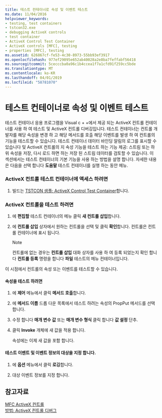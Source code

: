 ```yaml
---
title: 테스트 컨테이너로 속성 및 이벤트 테스트
ms.date: 11/04/2016
helpviewer_keywords:
- testing, test containers
- tstcon32.exe
- debugging ActiveX controls
- test container
- ActiveX Control Test Container
- ActiveX controls [MFC], testing
- properties [MFC], testing
ms.assetid: 626867cf-fe53-4c30-8973-55bb93ef3917
ms.openlocfilehash: 977ef29095e652ab40028a2e8ba7feffabf56418
ms.sourcegitcommit: 5cecccba0a96c1b4ccea1f7a1cfd91f259cc5bde
ms.translationtype: MT
ms.contentlocale: ko-KR
ms.lasthandoff: 04/01/2019
ms.locfileid: "58781070"
---
```

# <a name="testing-properties-and-events-with-test-container"></a>테스트 컨테이너로 속성 및 이벤트 테스트

테스트 컨테이너 응용 프로그램을 Visual c + +에서 제공 되는 ActiveX 컨트롤 컨테이너를 사용 하 여 테스트 및 ActiveX 컨트롤 디버깅입니다. 테스트 컨테이너는 컨트롤 개발자를 해당 속성을 변경 하 고 해당 메서드를 호출 해당 이벤트를 발생 하 여 컨트롤의 기능을 테스트할 수 있습니다. 테스트 컨테이너 데이터 바인딩 알림의 로그를 표시할 수 있습니다 및 ActiveX 컨트롤의 지 속성 기능을 테스트 하는 기능 제공: 스트림 또는 하위 속성을 저장, 다시 로드 하면 하는 저장 된 스트림 데이터를 검토할 수 있습니다. 이 섹션에서는 테스트 컨테이너의 기본 기능을 사용 하는 방법을 설명 합니다. 자세한 내용은 다음을 선택 합니다 **도움말** 테스트 컨테이너를 실행 하는 동안 메뉴.

### <a name="to-access-the-activex-control-test-container"></a>ActiveX 컨트롤 테스트 컨테이너에 액세스 하려면

1. 빌드는 [TSTCON 샘플: ActiveX Control Test Container](../overview/visual-cpp-samples.md)합니다.

### <a name="to-test-your-activex-control"></a>ActiveX 컨트롤을 테스트 하려면

1. 에 **편집할** 테스트 컨테이너의 메뉴 클릭 **새 컨트롤 삽입**합니다.

1. 에 **컨트롤 삽입** 상자에서 원하는 컨트롤을 선택 및 클릭 **확인**합니다. 컨트롤은 컨트롤 컨테이너에 표시 됩니다.

    > [!NOTE]
    >  컨트롤에 없는 경우는 **컨트롤 삽입** 대화 상자를 사용 하 여 등록 되었는지 확인 합니다 **컨트롤 등록** 명령을 합니다 **파일** 테스트의 메뉴 컨테이너입니다.

이 시점에서 컨트롤의 속성 또는 이벤트를 테스트할 수 있습니다.

#### <a name="to-test-properties"></a>속성을 테스트 하려면

1. 에 **제어** 메뉴에서 클릭 **메서드 호출**합니다.

1. 에 **메서드 이름** 드롭 다운 목록에서 테스트 하려는 속성의 PropPut 메서드를 선택 합니다.

1. 수정 합니다 **매개 변수 값** 또는 **매개 변수 형식** 클릭 합니다 **값 설정** 단추.

1. 클릭 **Invoke** 개체에 새 값을 적용 합니다.

   속성에는 이제 새 값을 포함 합니다.

#### <a name="to-test-events-and-specify-the-destination-of-event-information"></a>테스트 이벤트 및 이벤트 정보의 대상을 지정 합니다.

1. 에 **옵션** 메뉴에서 클릭 **로깅**합니다.

1. 대상 이벤트 정보를 지정 합니다.

## <a name="see-also"></a>참고자료

[MFC ActiveX 컨트롤](../mfc/mfc-activex-controls.md)<br/>
[방법: ActiveX 컨트롤 디버그](/visualstudio/debugger/how-to-debug-an-activex-control)
